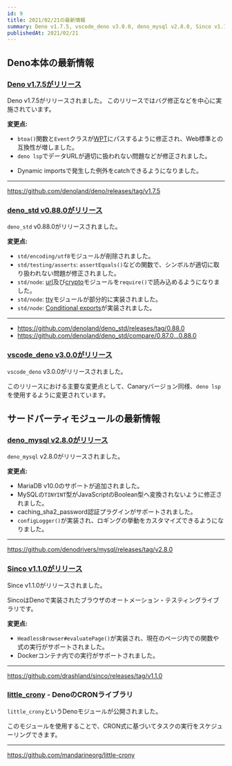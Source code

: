 ```yaml
---
id: 9
title: 2021/02/21の最新情報
summary: Deno v1.7.5, vscode_deno v3.0.0, deno_mysql v2.8.0, Sinco v1.1.0, little_crony
publishedAt: 2021/02/21
---
```


## Deno本体の最新情報

### [Deno v1.7.5がリリース](https://github.com/denoland/deno/releases/tag/v1.7.5)

Deno v1.7.5がリリースされました。
このリリースではバグ修正などを中心に実施されています。

**変更点:**

- `btoa()`関数と`Event`クラスが[WPT](https://web-platform-tests.org/)にパスするように修正され、Web標準との互換性が増しました。
- `deno lsp`でデータURLが適切に扱われない問題などが修正されました。
* Dynamic importsで発生した例外をcatchできるようになりました。

---

https://github.com/denoland/deno/releases/tag/v1.7.5

### [deno_std v0.88.0がリリース](https://github.com/denoland/deno_std/releases/tag/0.88.0)

`deno_std` v0.88.0がリリースされました。

**変更点:**

- `std/encoding/utf8`モジュールが削除されました。
- `std/testing/asserts`: `assertEquals()`などの関数で、シンボルが適切に取り扱われない問題が修正されました。
- `std/node`: [url](https://nodejs.org/docs/latest-v14.x/api/url.html)及び[crypto](https://nodejs.org/docs/latest-v14.x/api/crypto.html)モジュールを`require()`で読み込めるようになりました。
- `std/node`: [tty](https://nodejs.org/docs/latest-v14.x/api/tty.html)モジュールが部分的に実装されました。
- `std/node`: [Conditional exports](http://nodejs.org/api/packages.html#packages_conditional_exports)が実装されました。

---

* https://github.com/denoland/deno_std/releases/tag/0.88.0
* https://github.com/denoland/deno_std/compare/0.87.0...0.88.0

### [vscode_deno v3.0.0がリリース](https://github.com/denoland/vscode_deno/releases/tag/3.0.0)

`vscode_deno` v3.0.0がリリースされました。

このリリースにおける主要な変更点として、Canaryバージョン同様、`deno lsp`を使用するように変更されています。

## サードパーティモジュールの最新情報

### [deno_mysql v2.8.0がリリース](https://github.com/denodrivers/mysql/releases/tag/v2.8.0)

`deno_mysql` v2.8.0がリリースされました。

**変更点:**

* MariaDB v10.0のサポートが追加されました。
* MySQLの`TINYINT`型がJavaScriptのBoolean型へ変換されないように修正されました。
* caching_sha2_password認証プラグインがサポートされました。
* `configLogger()`が実装され、ロギングの挙動をカスタマイズできるようになりました。

---

https://github.com/denodrivers/mysql/releases/tag/v2.8.0

### [Sinco v1.1.0がリリース](https://github.com/drashland/sinco/releases/tag/v1.1.0)

Since v1.1.0がリリースされました。

SincoはDenoで実装されたブラウザのオートメーション・テスティングライブラリです。

**変更点:**

* `HeadlessBrowser#evaluatePage()`が実装され、現在のページ内での関数や式の実行がサポートされました。
* Dockerコンテナ内での実行がサポートされました。

---

https://github.com/drashland/sinco/releases/tag/v1.1.0

### [little_crony](https://github.com/mandarineorg/little-crony) - DenoのCRONライブラリ

`little_crony`というDenoモジュールが公開されました。

このモジュールを使用することで、CRON式に基づいてタスクの実行をスケジューリングできます。

---

https://github.com/mandarineorg/little-crony
